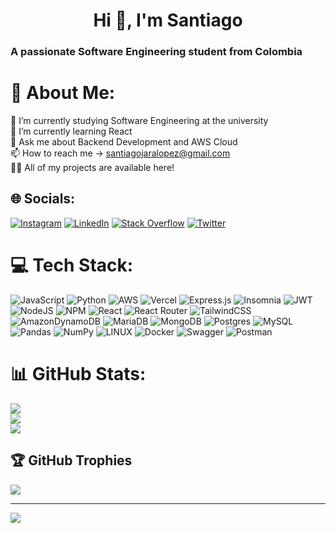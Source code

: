 <h1 align="center">Hi 👋, I'm Santiago</h1>

###

<h3 align="left">A passionate Software Engineering student from Colombia</h3>

###

# 💫 About Me:
🔭 I’m currently studying Software Engineering at the university<br>🌱 I’m currently learning React<br>💬 Ask me about Backend Development and AWS Cloud<br>📫 How to reach me -> santiagojaralopez@gmail.com<br>👨‍💻 All of my projects are available here!


## 🌐 Socials:
[![Instagram](https://img.shields.io/badge/Instagram-%23E4405F.svg?logo=Instagram&logoColor=white)](https://instagram.com/santijaralopez) [![LinkedIn](https://img.shields.io/badge/LinkedIn-%230077B5.svg?logo=linkedin&logoColor=white)](https://linkedin.com/in/santiagojaramillolopez933654217) [![Stack Overflow](https://img.shields.io/badge/-Stackoverflow-FE7A16?logo=stack-overflow&logoColor=white)](https://stackoverflow.com/users/14940466) [![Twitter](https://img.shields.io/badge/Twitter-%231DA1F2.svg?logo=Twitter&logoColor=white)](https://twitter.com/Santiagojl2810) 

# 💻 Tech Stack:
![JavaScript](https://img.shields.io/badge/javascript-%23323330.svg?style=for-the-badge&logo=javascript&logoColor=%23F7DF1E) ![Python](https://img.shields.io/badge/python-3670A0?style=for-the-badge&logo=python&logoColor=ffdd54) ![AWS](https://img.shields.io/badge/AWS-%23FF9900.svg?style=for-the-badge&logo=amazon-aws&logoColor=white) ![Vercel](https://img.shields.io/badge/vercel-%23000000.svg?style=for-the-badge&logo=vercel&logoColor=white) ![Express.js](https://img.shields.io/badge/express.js-%23404d59.svg?style=for-the-badge&logo=express&logoColor=%2361DAFB) ![Insomnia](https://img.shields.io/badge/Insomnia-black?style=for-the-badge&logo=insomnia&logoColor=5849BE) ![JWT](https://img.shields.io/badge/JWT-black?style=for-the-badge&logo=JSON%20web%20tokens) ![NodeJS](https://img.shields.io/badge/node.js-6DA55F?style=for-the-badge&logo=node.js&logoColor=white) ![NPM](https://img.shields.io/badge/NPM-%23000000.svg?style=for-the-badge&logo=npm&logoColor=white) ![React](https://img.shields.io/badge/react-%2320232a.svg?style=for-the-badge&logo=react&logoColor=%2361DAFB) ![React Router](https://img.shields.io/badge/React_Router-CA4245?style=for-the-badge&logo=react-router&logoColor=white) ![TailwindCSS](https://img.shields.io/badge/tailwindcss-%2338B2AC.svg?style=for-the-badge&logo=tailwind-css&logoColor=white) ![AmazonDynamoDB](https://img.shields.io/badge/Amazon%20DynamoDB-4053D6?style=for-the-badge&logo=Amazon%20DynamoDB&logoColor=white) ![MariaDB](https://img.shields.io/badge/MariaDB-003545?style=for-the-badge&logo=mariadb&logoColor=white) ![MongoDB](https://img.shields.io/badge/MongoDB-%234ea94b.svg?style=for-the-badge&logo=mongodb&logoColor=white) ![Postgres](https://img.shields.io/badge/postgres-%23316192.svg?style=for-the-badge&logo=postgresql&logoColor=white) ![MySQL](https://img.shields.io/badge/mysql-%2300f.svg?style=for-the-badge&logo=mysql&logoColor=white) ![Pandas](https://img.shields.io/badge/pandas-%23150458.svg?style=for-the-badge&logo=pandas&logoColor=white) ![NumPy](https://img.shields.io/badge/numpy-%23013243.svg?style=for-the-badge&logo=numpy&logoColor=white) ![LINUX](https://img.shields.io/badge/Linux-FCC624?style=for-the-badge&logo=linux&logoColor=black) ![Docker](https://img.shields.io/badge/docker-%230db7ed.svg?style=for-the-badge&logo=docker&logoColor=white) ![Swagger](https://img.shields.io/badge/-Swagger-%23Clojure?style=for-the-badge&logo=swagger&logoColor=white) ![Postman](https://img.shields.io/badge/Postman-FF6C37?style=for-the-badge&logo=postman&logoColor=white)

# 📊 GitHub Stats:
![](https://github-readme-stats.vercel.app/api?username=santiagojaralopez&theme=react&hide_border=false&include_all_commits=false&count_private=false)<br/>
![](https://github-readme-streak-stats.herokuapp.com/?user=santiagojaralopez&theme=react&hide_border=false)<br/>
![](https://github-readme-stats.vercel.app/api/top-langs/?username=santiagojaralopez&theme=react&hide_border=false&include_all_commits=false&count_private=false&layout=compact)

## 🏆 GitHub Trophies
![](https://github-profile-trophy.vercel.app/?username=santiagojaralopez&theme=flat&no-frame=true&no-bg=true&margin-w=4)

---
[![](https://visitcount.itsvg.in/api?id=santiagojaralopez&icon=5&color=3)](https://visitcount.itsvg.in)

<!-- Proudly created with GPRM ( https://gprm.itsvg.in ) -->
